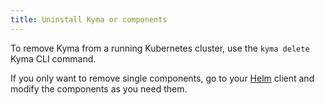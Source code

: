 ```yaml
---
title: Uninstall Kyma or components
---
```


To remove Kyma from a running Kubernetes cluster, use the `kyma delete` Kyma CLI command.

If you only want to remove single components, go to your [Helm](https://helm.sh/) client and modify the components as you need them.

